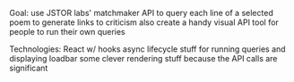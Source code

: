 Goal: use JSTOR labs' matchmaker API to query each line of a selected poem to generate links to criticism
also create a handy visual API tool for people to run their own queries

Technologies:
    React w/ hooks
    async lifecycle stuff for running queries and displaying loadbar
    some clever rendering stuff because the API calls are significant